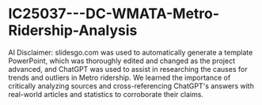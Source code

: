 # IC25037---DC-WMATA-Metro-Ridership-Analysis
AI Disclaimer: slidesgo.com was used to automatically generate a template PowerPoint, which was thoroughly edited and changed as the project advanced, and ChatGPT was used to assist in researching the causes for trends and outliers in Metro ridership. We learned the importance of critically analyzing sources and cross-referencing ChatGPT's answers with real-world articles and statistics to corroborate their claims.
